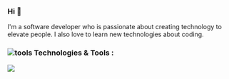 <h3>Hi 👋</h3>

<p>I'm a software developer who is passionate about creating technology to elevate people.
  I also love to learn new technologies about coding.</p>
  
<h3><img src="https://user-images.githubusercontent.com/60432310/139060900-4fe39c5b-5f72-4d9d-a42a-b3447144d8e3.png" alt="tools">
  Technologies & Tools :</h3>
  <img src="https://user-images.githubusercontent.com/60432310/139062952-818f1fab-fe19-4335-bab7-8ef7f158bbbc.png">







<!--
**4hl3mMhi/4hl3mMhi** is a ✨ _special_ ✨ repository because its `README.md` (this file) appears on your GitHub profile.

Here are some ideas to get you started:

- 🔭 I’m currently working on ...
- 🌱 I’m currently learning ...
- 👯 I’m looking to collaborate on ...
- 🤔 I’m looking for help with ...
- 💬 Ask me about ...
- 📫 How to reach me: ...
- 😄 Pronouns: ...
- ⚡ Fun fact: ...
-->
